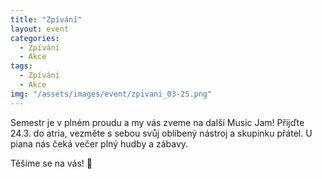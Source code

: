 ```yaml
---
title: "Zpívání"
layout: event
categories:
  - Zpívání
  - Akce
tags:
  - Zpívání
  - Akce
img: "/assets/images/event/zpivani_03-25.png"
---
```


Semestr je v plném proudu a my vás zveme na další Music Jam! Přijďte 24.3. do atria, vezměte s sebou svůj oblíbený nástroj a skupinku přátel. U piana nás čeká večer plný hudby a zábavy.

Těšíme se na vás! 🎼